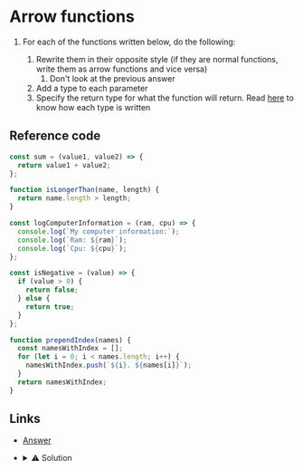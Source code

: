 # Arrow functions

1. For each of the functions written below, do the following:

   1. Rewrite them in their opposite style (if they are normal functions, write them as arrow functions and vice versa)
      1. Don't look at the previous answer
   2. Add a type to each parameter
   3. Specify the return type for what the function will return. Read [here](https://www.typescriptlang.org/docs/handbook/basic-types.html)
      to know how each type is written

## Reference code

```typescript
const sum = (value1, value2) => {
  return value1 + value2;
};

function isLongerThan(name, length) {
  return name.length > length;
}

const logComputerInformation = (ram, cpu) => {
  console.log(`My computer information:`);
  console.log(`Ram: ${ram}`);
  console.log(`Cpu: ${cpu}`);
};

const isNegative = (value) => {
  if (value > 0) {
    return false;
  } else {
    return true;
  }
};

function prependIndex(names) {
  const namesWithIndex = [];
  for (let i = 0; i < names.length; i++) {
    namesWithIndex.push(`${i}. ${names[i]}`);
  }
  return namesWithIndex;
}
```

## Links

- [Answer](2.answer.test.ts)

- <details>
  <summary>⚠️ Solution</summary>

  [⛔️ Click if you must](3.solution.test.ts)

  </details>
